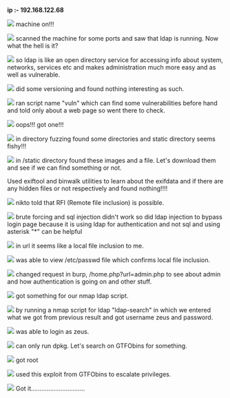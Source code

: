 **ip :- 192.168.122.68**

![](attachment/b17eba6501b95dc51075b7dab6a281f9.png)
machine on!!!

![](attachment/da7e2b82eaa932effac3f31b5508a5d2.png)
scanned the machine for some ports and saw that ldap is running. Now what the hell is it?

![](attachment/6979994b558d2040e5bc4430b56eb6a9.png)
so ldap is like an open directory service for accessing info about system, networks, services etc and makes administration much more easy and as well as vulnerable.

![](attachment/2a7240c249346016e3f049b8d85ddf11.png)
did some versioning and found nothing interesting as such.

![](attachment/72441b8a07bd76dc8ffe39dc1e575c12.png)
ran script name "vuln" which can find some vulnerabilities before hand and told only about a web page so went there to check.

![](attachment/16888d48ed32c409e1d6a9ff49439adc.png)
oops!!! got one!!!

![](attachment/f26f30d003655c9d419796035b46ddb4.png)
in directory fuzzing found some directories and static directory seems fishy!!!

![](attachment/fe3ad6042690ff7316a947e927bc0574.png)
in /static directory found these images and a file. Let's download them and see if we can find something or not.

Used exiftool and binwalk utilities to learn about the exifdata and if there are any hidden files or not respectively and found nothing!!!!

![](attachment/c326569697964f447ed3f28d69e7642d.png)
nikto told that RFI (Remote file inclusion) is possible.

![](attachment/beab7ff282465c51522c89d474edc6b9.png)
brute forcing and sql injection didn't work so did ldap injection to bypass login page because it is using ldap for authentication and not sql and using asterisk "*" can be helpful 

![](attachment/c3a5fe6c653648a818c60a18e00ace80.png)
in url it seems like a local file inclusion to me.

![](attachment/8233c83d01fc06f5f58f8e416818c304.png)
was able to view /etc/passwd file which confirms local file inclusion.

![](attachment/d56b7aa3f4ceb6acaf4d68c0a95813e1.png)
changed request in burp, /home.php?url=admin.php to see about admin and how authentication is going on and other stuff.

![](attachment/e80162676479b6520281d54d73df8a5c.png)
got something for our nmap ldap script.

![](attachment/b624ddb66af560c3366126ee974d4e3c.png)
by running a nmap script for ldap "ldap-search" in which we entered what we got from previous result and got username zeus and password.

![](attachment/86d2e6ecd17476037dce6ea3b0967ea1.png)
was able to login as zeus.

![](attachment/9b3b7369daff5183262136cfc1f23596.png)
can only run dpkg. Let's search on GTFObins for something.

![](attachment/bfc76e3920d66ecde395cd299e0cd6b4.png)
got root

![](attachment/fe9349f2f421063ba7a9dbc43f0e10ad.png)
used this exploit from GTFObins to escalate privileges.

![](attachment/1b15d3548ce394f496b844eb686751a9.png)
Got it...............................